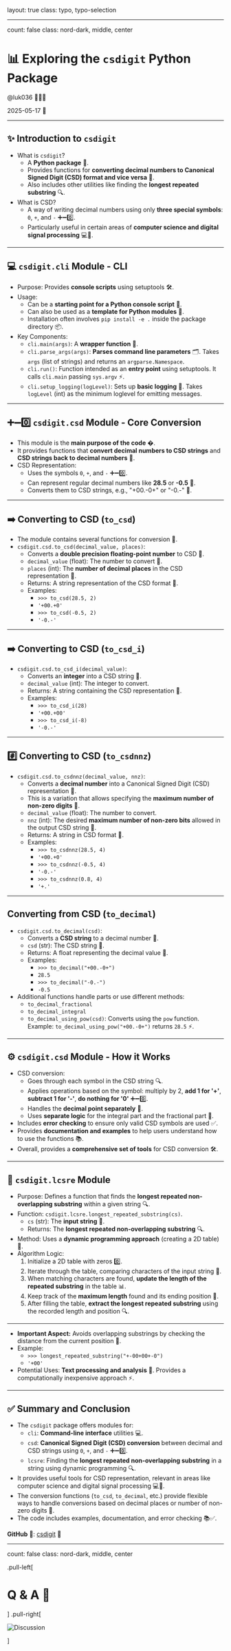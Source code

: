 layout: true
class: typo, typo-selection

---

count: false
class: nord-dark, middle, center

# 📊 Exploring the `csdigit` Python Package

@luk036 👨🏻‍🏫

2025-05-17 📅

---

## ✨ Introduction to `csdigit`

*   What is `csdigit`?
    *   A **Python package** 🐍.
    *   Provides functions for **converting decimal numbers to Canonical Signed Digit (CSD) format and vice versa** 🔄.
    *   Also includes other utilities like finding the **longest repeated substring** 🔍.
*   What is CSD?
    *   A way of writing decimal numbers using only **three special symbols**: `0`, `+`, and `-` ➕➖0️⃣.
    *   Particularly useful in certain areas of **computer science and digital signal processing** 💻📡.

---

## 💻 `csdigit.cli` Module - CLI

*   Purpose: Provides **console scripts** using setuptools 🛠️.
*   Usage:
    *   Can be a **starting point for a Python console script** 🚀.
    *   Can also be used as a **template for Python modules** 📑.
    *   Installation often involves `pip install -e .` inside the package directory 📦.
*   Key Components:
    *   `cli.main(args)`: A **wrapper function** 🎁.
    *   `cli.parse_args(args)`: **Parses command line parameters** 🗂️. Takes `args` (list of strings) and returns an `argparse.Namespace`.
    *   `cli.run()`: Function intended as an **entry point** using setuptools. It calls `cli.main` passing `sys.argv` ⚡.
    *   `cli.setup_logging(logLevel)`: Sets up **basic logging** 📝. Takes `logLevel` (int) as the minimum loglevel for emitting messages.

---

## ➕➖0️⃣ `csdigit.csd` Module - Core Conversion

*   This module is the **main purpose of the code** �.
*   It provides functions that **convert decimal numbers to CSD strings** and **CSD strings back to decimal numbers** 🔢.
*   CSD Representation:
    *   Uses the symbols `0`, `+`, and `-` ➕➖0️⃣.
    *   Can represent regular decimal numbers like **28.5** or **-0.5** 🔢.
    *   Converts them to CSD strings, e.g., "+00.-0+" or "-0.-" 📜.

---

## ➡️ Converting to CSD (`to_csd`)

*   The module contains several functions for conversion 🔄.
*   `csdigit.csd.to_csd(decimal_value, places)`:
    *   Converts a **double precision floating-point number** to CSD 🎯.
    *   `decimal_value` (float): The number to convert 🔢.
    *   `places` (int): The **number of decimal places** in the CSD representation 🔢.
    *   Returns: A string representation of the CSD format 📜.
    *   Examples:
        *   `>>> to_csd(28.5, 2)`
        *   `'+00.+0'`
        *   `>>> to_csd(-0.5, 2)`
        *   `'-0.-'`

---

## ➡️ Converting to CSD (`to_csd_i`)

*   `csdigit.csd.to_csd_i(decimal_value)`:
    *   Converts an **integer** into a CSD string 🔢.
    *   `decimal_value` (int): The integer to convert.
    *   Returns: A string containing the CSD representation 📜.
    *   Examples:
        *   `>>> to_csd_i(28)`
        *   `'+00.+00'`
        *   `>>> to_csd_i(-8)`
        *   `'-0.-'`

---

## #️⃣ Converting to CSD (`to_csdnnz`)

*   `csdigit.csd.to_csdnnz(decimal_value, nnz)`:
    *   Converts a **decimal number** into a Canonical Signed Digit (CSD) representation 🔄.
    *   This is a variation that allows specifying the **maximum number of non-zero digits** 🔢.
    *   `decimal_value` (float): The number to convert.
    *   `nnz` (int): The desired **maximum number of non-zero bits** allowed in the output CSD string 🎯.
    *   Returns: A string in CSD format 📜.
    *   Examples:
        *   `>>> to_csdnnz(28.5, 4)`
        *   `'+00.+0'`
        *   `>>> to_csdnnz(-0.5, 4)`
        *   `'-0.-'`
        *   `>>> to_csdnnz(0.8, 4)`
        *   `'+.'`

---

## Converting from CSD (`to_decimal`)

*   `csdigit.csd.to_decimal(csd)`:
    *   Converts a **CSD string** to a decimal number 🔄.
    *   `csd` (str): The CSD string 📜.
    *   Returns: A float representing the decimal value 🔢.
    *   Examples:
        *   `>>> to_decimal("+00.-0+")`
        *   `28.5`
        *   `>>> to_decimal("-0.-")`
        *   `-0.5`
*   Additional functions handle parts or use different methods:
    *   `to_decimal_fractional`
    *   `to_decimal_integral`
    *   `to_decimal_using_pow(csd)`: Converts using the `pow` function. Example: `to_decimal_using_pow("+00.-0+")` returns `28.5` ⚡.

---

## ⚙️ `csdigit.csd` Module - How it Works

*   CSD conversion:
    *   Goes through each symbol in the CSD string 🔍.
    *   Applies operations based on the symbol: multiply by 2, **add 1 for '+'**, **subtract 1 for '-'**, **do nothing for '0'** ➕➖0️⃣.
    *   Handles the **decimal point separately** 🔢.
    *   Uses **separate logic** for the integral part and the fractional part 🧠.
*   Includes **error checking** to ensure only valid CSD symbols are used ✅.
*   Provides **documentation and examples** to help users understand how to use the functions 📚.
*   Overall, provides a **comprehensive set of tools** for CSD conversion 🛠️.

---

## 🔄 `csdigit.lcsre` Module

*   Purpose: Defines a function that finds the **longest repeated non-overlapping substring** within a given string 🔍.
*   Function: `csdigit.lcsre.longest_repeated_substring(cs)`.
    *   `cs` (str): The **input string** 📜.
    *   Returns: The **longest repeated non-overlapping substring** 🔍.
*   Method: Uses a **dynamic programming approach** (creating a 2D table) 🧮.
*   Algorithm Logic:
    1.  Initialize a 2D table with zeros 0️⃣.
    2.  Iterate through the table, comparing characters of the input string 🔄.
    3.  When matching characters are found, **update the length of the repeated substring** in the table 📊.
    4.  Keep track of the **maximum length** found and its ending position 🎯.
    5.  After filling the table, **extract the longest repeated substring** using the recorded length and position 🔍.

---

*   **Important Aspect:** Avoids overlapping substrings by checking the distance from the current position 🚫.
*   Example:
    *   `>>> longest_repeated_substring("+-00+00+-0")`
    *   `'+00'`
*   Potential Uses: **Text processing and analysis** 📝. Provides a computationally inexpensive approach ⚡.

---

## ✅ Summary and Conclusion

*   The `csdigit` package offers modules for:
    *   `cli`: **Command-line interface** utilities 💻.
    *   `csd`: **Canonical Signed Digit (CSD) conversion** between decimal and CSD strings using `0`, `+`, and `-` ➕➖0️⃣.
    *   `lcsre`: Finding the **longest repeated non-overlapping substring** in a string using dynamic programming 🔍.
*   It provides useful tools for CSD representation, relevant in areas like computer science and digital signal processing 💻📡.
*   The conversion functions (`to_csd`, `to_decimal`, etc.) provide flexible ways to handle conversions based on decimal places or number of non-zero digits 🔄.
*   The code includes examples, documentation, and error checking 📚✅.

**GitHub** 🐙: [csdigit](https://github.com/luk036/csdigit) 🔗

---

count: false
class: nord-dark, middle, center

.pull-left[

# Q & A 🎤

] .pull-right[

![Discussion](figs/questions-and-answers.svg)

]
